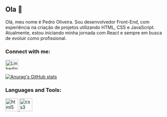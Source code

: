 ## Ola 👋

Olá, meu nome é Pedro Oliveira. Sou desenvolvedor Front-End, com experiência na criação de projetos utilizando HTML, CSS e JavaScript. Atualmente, estou iniciando minha jornada com React e sempre em busca de evoluir como profissional.

<h3 align="left">Connect with me:</h3>
<p align="left">
<a href="https://www.linkedin.com/in/pedro-henrique-olivera-/" target="blank"><img align="center" src="https://cdn.jsdelivr.net/npm/simple-icons@3.0.1/icons/linkedin.svg" alt="Linkedin" height="30" width="40" /></a>
</p>

[![Anurag's GitHub stats](https://github-readme-stats.vercel.app/api?username=PedrohenriqueTCdO)](https://github.com/anuraghazra/github-readme-stats)

<h3 align="left">Languages and Tools:</h3>
<a href="https://www.w3.org/html/" target="_blank"> <img src="https://devicons.github.io/devicon/devicon.git/icons/html5/html5-original-wordmark.svg" alt="html5" width="40" height="40"/> </a>
<a href="https://www.w3schools.com/css/" target="_blank"> <img src="https://devicons.github.io/devicon/devicon.git/icons/css3/css3-original-wordmark.svg" alt="css3" width="40" height="40"/> </a>

